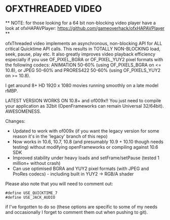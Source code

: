 OFXTHREADED VIDEO
=================

** NOTE: for those looking for a 64 bit non-blocking video player have a look at ofxHAPAVPlayer: https://github.com/gameoverhack/ofxHAPAVPlayer **

ofxThreaded video implements an asynchronous, non-blocking API for ALL critical Quicktime API calls. This results in TOTALLY NON-BLOCKING load, seek, pause, play etc. It also greatly improves video playback efficiency especially if you use OF_PIXEL_BGRA or OF_PIXEL_YUY2 pixel formats with the following codecs: ANIMATION 50-60% (using OF_PIXELS_BGRA on <= 10.8), or JPEG 50-60% and PRORES422 50-60% (using OF_PIXELS_YUY2 on >= 10.8).

I get around 8+ HD 1920 x 1080 movies running smoothly on a late model rMBP.

LATEST VERSION WORKS ON 10.8+ and of009x!! You just need to compile your application as 32bit (OpenFrameworks can remain Universal 32/64bit). AWESOMENESS.

Changes:
* Updated to work with of009x (if you want the legacy version for some reason it's in the 'legacy' branch of this repo)
* Now works in 10.6, 10.7, 10.8 (and presumably 10.9 + 10.10 though needs testing) without modifying openFrameworks or compiling against 10.6 SDK
* Improved stability under heavy loads and setFrame/setPause (tested 1 million+ without crash)
* Can use optimised BGRA and YUY2 pixel formats (with JPEG and ProRes codecs) - including built in YUY2 -> RGB/A shader

Please also note that you will need to comment out:

```
#define USE_QUICKTIME_7
#define USE_JACK_AUDIO
```

if I've forgotten to do so (these options are specific to some of my needs and occasionally I forget to comment them out when pushing to git).

